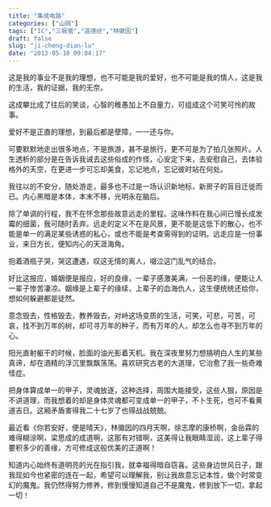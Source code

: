 ```yaml
---
title: "集成电路"
categories: ["山贼"]
tags: ["IC","三极管","道德经","林徽因"]
draft: false
slug: "ji-cheng-dian-lu"
date: "2013-05-10 09:04:17"
---
```


这是我的事业不是我的理想，也不可能是我的爱好，也不可能是我的情人，这是我的生活，我的证据，我的无奈。

这成攀比成了往后的笑谈，心智的稚愚加上不自量力，可组成这个可笑可怜的故事。

爱好不是正直的理想，到最后都是孽障，一一还与你。

可要默默地走出很多地点，不是旅游，甚不是旅行，更不可是为了拍几张照片。人生透析的部分是在告诉我诫去这些俗成的作怪，心安定下来，去安慰自己，去体验格外的天空，在更进一步可忘却美食，忘记地点，忘记彼时站在何处。

我往以的不安分，随处游走，最多也不过是一场认识新地标，新房子的盲目迁徙而已。内心黑暗是本体，本末不移，光明永在脑后。

除了单调的行程，我不在怀念那些故意远走的里程。这味作料在我心间已慢长成发霉的细菌，我可随时丢弃。远走的定义不在是风景，更不能是这低下的散心，也不能是单一的满足某些诱惑的私心，或也不能是考查需得到的证明。远走应是一份事业，来日方长，便知内心的天涯海角。

抱着酒瓶子哭，哭这遭遇，叹这无情的离人，啜泣这门乱气的结合。

好比这报应，婚姻便是报应，好的良缘，一辈子感激美满，一份恶的缘，便能让人一辈子惨苦凄凉。姻缘是上辈子的缘续，上辈子的血海仇人，这生便统统还给你，想如何躲避都是徒然。

意念毁去，性格毁去，教养毁去，对峙这场变质的生活，可笑，可悲，可苦，可哀，找不到万年的树，却可寻万年的种子，而有万年的人，却怎么也寻不到万年的心。

阳光直射躯干的时候，脸面的油光影着天机。我在深夜里努力想搞明白人生的某些真谛，却在酒精的浮沉里飘飘荡荡。喜欢研究古老的大道理，它治愈了我一些奇难怪症。

把身体算成单一的甲子，灵魂放逐，这种选择，周围大能接受，这些人狠，原因是不讲道理，而我想着的却是身体灵魂都可变成单一的甲子，不卜生死，也可不看黄道吉日。这厢矛盾害得我二十七岁了也得战战兢兢。

最近看《你若安好，便是晴天》，林徽因的四月天啊，徐志摩的康桥啊，金岳霖的难得糊涂啊，梁思成的成道啊，这那有对错啊，这美得让我眼睛湿润，这上辈子得要积多少的善缘，方可修成这般优美的正道啊！

知道内心始终有道明亮的光在指引我，就幸福得暗自窃喜。这些身边世风日子，跟我现如今也紧密的连在一起，希望可以理解我，别让我故意忘记本性，做个时常变幻的魔鬼。我仍然得努力修养，修到慢慢知道自己不是魔鬼，修到放下一切，拿起一切！﻿

